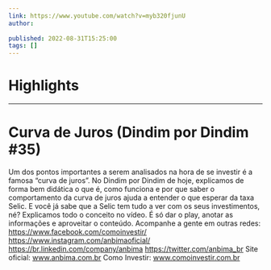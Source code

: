 ```yaml
---
link: https://www.youtube.com/watch?v=myb320fjunU
author: 
   
published: 2022-08-31T15:25:00
tags: []
---
```

# Highlights


---
# Curva de Juros (Dindim por Dindim #35)
Um dos pontos importantes a serem analisados na hora de se investir é a famosa “curva de juros”. No Dindim por Dindim de hoje, explicamos de forma bem didática o que é, como funciona e por que saber o comportamento da curva de juros ajuda a entender o que esperar da taxa Selic. E você já sabe que a Selic tem tudo a ver com os seus investimentos, né? Explicamos todo o conceito no vídeo. É só dar o play, anotar as informações e aproveitar o conteúdo. Acompanhe a gente em outras redes: https://www.facebook.com/comoinvestir/ https://www.instagram.com/anbimaoficial/ https://br.linkedin.com/company/anbima https://twitter.com/anbima_br Site oficial: www.anbima.com.br Como Investir: www.comoinvestir.com.br